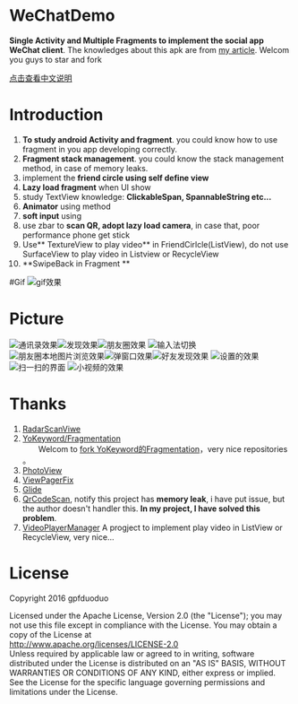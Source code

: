 # WeChatDemo

**Single Activity and Multiple Fragments to implement the social app WeChat client**. The knowledges about this apk are from [my article](https://github.com/gpfduoduo/android-article).  Welcom you guys to star and fork  

[点击查看中文说明](chinese.md)  

# Introduction
1. **To study android Activity and fragment**. you could know how to use fragment in you app developing correctly.
2. **Fragment stack management**. you could know the stack management method, in case of memory leaks. 
3. implement the **friend circle using self define view**
4. **Lazy load fragment** when UI show 
5. study TextView knowledge: **ClickableSpan, SpannableString etc...**  
6. **Animator** using method  
7. **soft input** using   
8. use zbar to **scan QR, adopt lazy load camera**, in case that, poor performance phone get stick  
9. Use** TextureView to play video** in FriendCirlcle(ListView), do not use SurfaceView to play video in Listview or RecycleView  
10. **SwipeBack in Fragment ** 





#Gif
![gif效果](screencapture/out.gif)
 

# Picture  
![通讯录效果](screencapture/device-2016-07-11-151913.png)![发现效果](screencapture/device-2016-07-11-151656.png)![朋友圈效果](screencapture/device-2016-07-19-190441.png) ![输入法切换](screencapture/device-2016-07-19-190320.png)
![朋友圈本地图片浏览效果](screencapture/device-2016-07-11-095328.png)![弹窗口效果](screencapture/device-2016-07-11-095306.png)![好友发现效果](screencapture/device-2016-07-11-095225.png)
![设置的效果](screencapture/device-2016-07-11-151714.png) ![扫一扫的界面](screencapture/device-2016-07-17-021602.png) ![小视频的效果](screencapture/device-2016-07-19-185920.png)

# Thanks  
1. [RadarScanViwe](https://github.com/gpfduoduo/RadarScanView)
2. [YoKeyword/Fragmentation](https://github.com/YoKeyword/Fragmentation)  
　　Welcom to [fork YoKeyword的Fragmentation](https://github.com/YoKeyword/Fragmentation)，very nice repositories 。
3. [PhotoView](https://github.com/chrisbanes/PhotoView)  
4. [ViewPagerFix](https://github.com/chrisbanes/PhotoView/issues/31)    
5. [Glide](https://github.com/bumptech/glide)  
6. [QrCodeScan](https://github.com/SkillCollege/QrCodeScan), notify this project has **memory leak**, i have put issue, but the author doesn't handler this. **In my project, I have solved this problem**.    
7. [VideoPlayerManager](https://github.com/danylovolokh/VideoPlayerManager) A progject to implement play video in ListView or RecycleView, very nice... 





# License  
Copyright 2016 gpfduoduo

Licensed under the Apache License, Version 2.0 (the "License");
you may not use this file except in compliance with the License.
You may obtain a copy of the License at  
   http://www.apache.org/licenses/LICENSE-2.0  
Unless required by applicable law or agreed to in writing, software
distributed under the License is distributed on an "AS IS" BASIS,
WITHOUT WARRANTIES OR CONDITIONS OF ANY KIND, either express or implied.
See the License for the specific language governing permissions and
limitations under the License.
